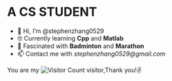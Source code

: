 # A CS STUDENT
- 👋 Hi, I’m @stephenzhang0529
- 🤓 Currently learning **Cpp** and **Matlab**
- 🤩 Fascinated with **Badminton** and **Marathon**
- 📫 Contact me with _stephenzhang0529@gmail.com_

You are my ![Visitor Count](https://profile-counter.glitch.me/stephenzhang0529/count.svg) visitor,Thank you!✌️




<!---
stephenzhang0529/stephenzhang0529 is a ✨ special ✨ repository because its `README.md` (this file) appears on your GitHub profile.
You can click the Preview link to take a look at your changes.
--->
